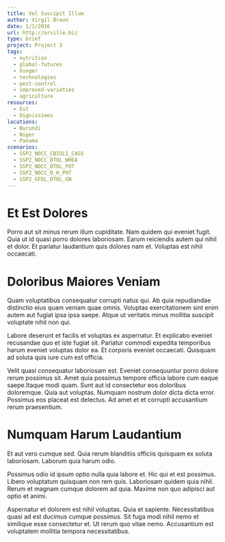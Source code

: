```yaml
---
title: Vel Suscipit Illum
author: Virgil Braun
date: 1/1/2016
url: http://orville.biz
type: brief
project: Project 3
tags:
  - nutrition
  - global-futures
  - hunger
  - technologies
  - pest-control
  - improved-varieties
  - agriculture
resources:
  - Est
  - Dignissimos
locations:
  - Burundi
  - Niger
  - Panama
scenarios:
  - SSP2_NOCC_CBIOL1_CASS
  - SSP2_NOCC_DTOL_WHEA
  - SSP2_NOCC_DTOL_POT
  - SSP2_NOCC_D_H_POT
  - SSP2_GFDL_DTOL_GN
---
```

# Et Est Dolores
Porro aut sit minus rerum illum cupiditate. Nam quidem qui eveniet fugit. Quia ut id quasi porro dolores laboriosam. Earum reiciendis autem qui nihil et dolor. Et pariatur laudantium quis dolores nam et. Voluptas est nihil occaecati.

# Doloribus Maiores Veniam
Quam voluptatibus consequatur corrupti natus qui. Ab quia repudiandae distinctio eius quam veniam quae omnis. Voluptas exercitationem sint enim autem aut fugiat ipsa ipsa saepe. Atque ut veritatis minus mollitia suscipit voluptate nihil non qui.
 
Labore deserunt et facilis et voluptas ex aspernatur. Et explicabo eveniet recusandae quo et iste fugiat sit. Pariatur commodi expedita temporibus harum eveniet voluptas dolor ea. Et corporis eveniet occaecati. Quisquam ad soluta quis iure cum est officia.
 
Velit quasi consequatur laboriosam est. Eveniet consequuntur porro dolore rerum possimus sit. Amet quia possimus tempore officia labore cum eaque saepe.Itaque modi quam. Sunt aut id consectetur eos doloribus doloremque. Quia aut voluptas. Numquam nostrum dolor dicta dicta error. Possimus eos placeat est delectus. Ad amet et et corrupti accusantium rerum praesentium.

# Numquam Harum Laudantium
Et aut vero cumque sed. Quia rerum blanditiis officiis quisquam ex soluta laboriosam. Laborum quia harum odio.
 
Possimus odio id ipsum optio nulla quia labore et. Hic qui et est possimus. Libero voluptatum quisquam non rem quis. Laboriosam quidem quia nihil. Rerum et magnam cumque dolorem ad quia. Maxime non quo adipisci aut optio et animi.
 
Aspernatur et dolorem est nihil voluptas. Quia et sapiente. Necessitatibus quasi ad est ducimus cumque possimus. Sit fuga modi nihil nemo et similique esse consectetur et. Ut rerum quo vitae nemo. Accusantium est voluptatem mollitia tempora necessitatibus.
